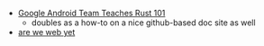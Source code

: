 - [Google Android Team Teaches Rust 101](https://google.github.io/comprehensive-rust/)
	- doubles as a how-to on a nice github-based doc site as well
- [are we web yet](https://www.arewewebyet.org/)
